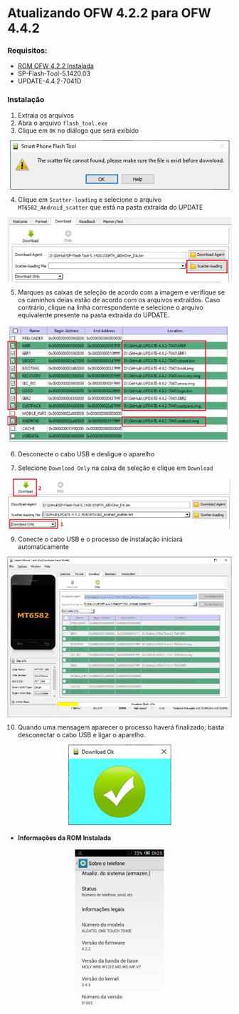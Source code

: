 # Atualizando OFW 4.2.2 para OFW 4.4.2

### Requisitos:

- <a href="https://github.com/mrcapybara/ALCATEL-7040E/blob/master/INSTALL_OFW.md">ROM OFW 4.2.2 Instalada</a>
- SP-Flash-Tool-5.1420.03
- UPDATE-4.4.2-7041D

### Instalação

1. Extraia os arquivos
2. Abra o arquivo ```flash_tool.exe```
3. Clique em ```OK``` no diálogo que será exibido

<p align="center"><img align="center" src="https://github.com/mrcapybara/ALCATEL-7040E/blob/master/Imagens/SPFT-01.PNG"/></p>

4. Clique em ```Scatter-loading``` e selecione o arquivo ```MT6582_Android_scatter``` que está na pasta extraída do UPDATE

<p align="center"><img align="center" src="https://github.com/mrcapybara/ALCATEL-7040E/blob/master/Imagens/SPFT-02.PNG"/></p>

5. Marques as caixas de seleção de acordo com a imagem e verifique se os caminhos delas estão de acordo com os arquivos extraídos. 
Caso contrário, clique na linha correspondente e selecione o arquivo equivalente presente na pasta extraída do UPDATE.

<p align="center"><img align="center" src="https://github.com/mrcapybara/ALCATEL-7040E/blob/master/Imagens/SPUP-01.PNG"/></p>

6. Desconecte o cabo USB e desligue o aparelho

7. Selecione ```Download Only``` na caixa de seleção e clique em ```Download```

<p align="center"><img align="center" src="https://github.com/mrcapybara/ALCATEL-7040E/blob/master/Imagens/SPUP-02.PNG"/></p>

9. Conecte o cabo USB e o processo de instalação iniciará automaticamente

<p align="center"><img align="center" width="700" src="https://github.com/mrcapybara/ALCATEL-7040E/blob/master/Imagens/SPUP-03.PNG"/></p>

10. Quando uma mensagem aparecer o processo haverá finalizado; basta desconectar o cabo USB e ligar o aparelho. 

<p align="center"><img align="center" src="https://github.com/mrcapybara/ALCATEL-7040E/blob/master/Imagens/SPFT-06.PNG"/></p>

- #### Informações da ROM Instalada

<p align="center"><img align="center" width="200" src="https://github.com/mrcapybara/ALCATEL-7040E/blob/master/Imagens/SPFT-07.png"/></p>
